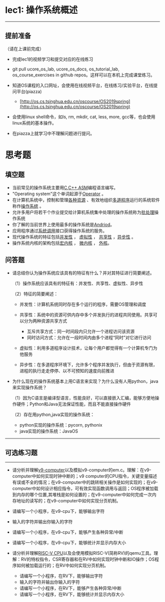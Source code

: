 # lec1: 操作系统概述

---

## **提前准备**

（请在上课前完成）

* 完成lec1的视频学习和提交对应的在线练习
* git pull ucore\_os\_lab, ucore\_os\_docs, os\_tutorial\_lab, os\_course\_exercises in github repos。这样可以在本机上完成课堂练习。
* 知道OS课程的入口网址，会使用在线视频平台，在线练习/实验平台，在线提问平台\(piazza\)
  * [http://os.cs.tsinghua.edu.cn/oscourse/OS2019spring](http://os.cs.tsinghua.edu.cn/oscourse/OS2019spring)


* 会使用linux shell命令，如ls, rm, mkdir, cat, less, more, gcc等，也会使用linux系统的基本操作。
* 在piazza上就学习中不理解问题进行提问。



# 思考题

## 填空题

* 当前常见的操作系统主要用<u>C,C++,ASM</u>编程语言编写。
* "Operating system"这个单词起源于<u>Operator</u> 。
* 在计算机系统中，控制和管理<u>各种资源</u> 、有效地组织<u>多道程序</u>运行的系统软件称作<u>操作系统</u> 。
* 允许多用户将若干个作业提交给计算机系统集中处理的操作系统称为<u>批处理</u>操作系统
* 你了解的当前世界上使用最多的操作系统是<u>Andriod</u>。
* 应用程序通过<u>系统调用</u>接口获得操作系统的服务。
* 现代操作系统的特征包括<u>并发性</u> ， <u>虚拟性</u> ， <u>共享性</u> ，<u>异步性</u> 。
* 操作系统内核的架构包括<u>宏内核</u> ， <u>微内核</u> ， <u>外核</u>。


## 问答题

- 请总结你认为操作系统应该具有的特征有什么？并对其特征进行简要阐述。

  （1）操作系统应该具有的特征有：并发性、共享性、虚拟性、异步性

  （2）特征的简要阐述：

  * 并发性：计算机系统同时存在多个运行的程序，需要OS管理和调度
  * 共享性：系统中的资源可供内存中多个并发执行的进程共同使用。共享可以分为两种资源共享方式
    * 互斥共享方式：同一时间段内只允许一个进程访问该资源
    * 同时访问方式：允许在一段时间内由多个进程“同时”对它进行访问

  * 虚拟性：利用多道程序设计技术，让每个用户都觉得有一个计算机专门为他服务
  * 异步性：在多道程序环境下，允许多个程序并发执行，但由于资源有限，进程的执行走走停停、以不可预知的速度向前推进


- 为什么现在的操作系统基本上用C语言来实现？为什么没有人用python，java来实现操作系统？

  （1）因为C语言是编译型语言，性能良好，可以直接嵌入汇编，能够方便地操作硬件；Python和Java无法保证性能，而且不能直接操作硬件

  （2）存在用python,java实现的操作系统：

  * python实现的操作系统：pycorn, pythonix
  * java实现的操作系统：JavaOS

  

---

## 可选练习题

---

- 请分析并理解[v9\-computer](https://github.com/chyyuu/os_tutorial_lab/blob/master/v9_computer/docs/v9_computer.md)以及模拟v9\-computer的em.c。理解：在v9\-computer中如何实现时钟中断的；v9 computer的CPU指令，关键变量描述有误或不全的情况；在v9\-computer中的跳转相关操作是如何实现的；在v9\-computer中如何设计相应指令，可有效实现函数调用与返回；OS程序被加载到内存的哪个位置,其堆栈是如何设置的；在v9\-computer中如何完成一次内存地址的读写的；在v9\-computer中如何实现分页机制。


- 请编写一个小程序，在v9-cpu下，能够输出字符


- 输入的字符并输出你输入的字符


- 请编写一个小程序，在v9-cpu下，能够产生各种异常/中断


- 请编写一个小程序，在v9-cpu下，能够统计并显示内存大小



- 请分析并理解[RISC-V CPU](http://www.riscvbook.com/chinese/)以及会使用模拟RISC\-V(简称RV)的qemu工具。理解：RV的特权指令，CSR寄存器和在RV中如何实现时钟中断和IO操作；OS程序如何被加载运行的；在RV中如何实现分页机制。
  - 请编写一个小程序，在RV下，能够输出字符
  - 输入的字符并输出你输入的字符
  - 请编写一个小程序，在RV下，能够产生各种异常/中断
  - 请编写一个小程序，在RV下，能够统计并显示内存大小
